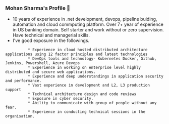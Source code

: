 ### Mohan Sharma's Profile 👋


<!--**mohan023/mohan023** is a ✨ _special_ ✨ repository because its `README.md` (this file) appears on your GitHub profile.

Here are some ideas to get you started:-->

- 10 years of experience in .net development, devops, pipeline buiding, automation and cloud commputing platform. Over 7+ year of experience in US banking domain. Self starter and work without or zero supervision. Have technical and managerial skills.
- I've good exposure in the followings.<br>
```       * Good exposure and understandings to many cloud computing platform like Azure, PCF and openshift.
          * Experience in cloud hosted distributed architecture applications using 12 factor principles and latest technologies
          * DevOps tools and technology- Kubernetes Docker, Github, Jenkins, Powershell, Azure Devops 
          * Experience in working on enterprise level highly distributed and secure web applications. 
          * Experience and deep understandings in application security and performance.
          * Vast experience in development and L2, L3 production support
          * Technical architecture design and code reviews
          * Exposure in cyber security.
          * Ability to communicate with group of people without any fear.
          * Experience in conducting technical sessions in the organisation.

          
 ```       

<!---- 👯 I’m looking to collaborate on ...
- 🤔 I’m looking for help with ...
 💬 Ask me about ...
- 📫 How to reach me: 
- 😄 Pronouns: ...
- ⚡ Fun fact: ...-->
